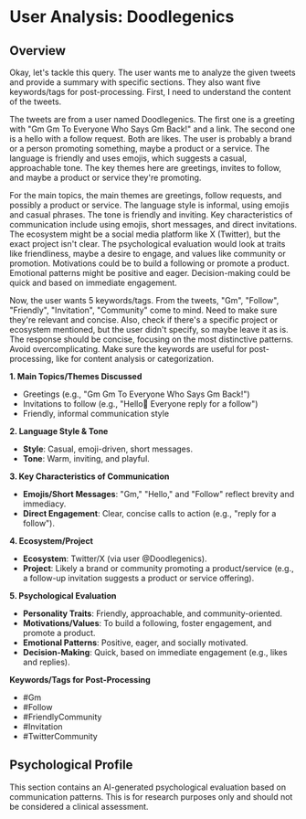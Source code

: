 # User Analysis: Doodlegenics

## Overview

<think>
Okay, let's tackle this query. The user wants me to analyze the given tweets and provide a summary with specific sections. They also want five keywords/tags for post-processing. First, I need to understand the content of the tweets.

The tweets are from a user named Doodlegenics. The first one is a greeting with "Gm Gm To Everyone Who Says Gm Back!" and a link. The second one is a hello with a follow request. Both are likes. The user is probably a brand or a person promoting something, maybe a product or a service. The language is friendly and uses emojis, which suggests a casual, approachable tone. The key themes here are greetings, invites to follow, and maybe a product or service they're promoting.

For the main topics, the main themes are greetings, follow requests, and possibly a product or service. The language style is informal, using emojis and casual phrases. The tone is friendly and inviting. Key characteristics of communication include using emojis, short messages, and direct invitations. The ecosystem might be a social media platform like X (Twitter), but the exact project isn't clear. The psychological evaluation would look at traits like friendliness, maybe a desire to engage, and values like community or promotion. Motivations could be to build a following or promote a product. Emotional patterns might be positive and eager. Decision-making could be quick and based on immediate engagement.

Now, the user wants 5 keywords/tags. From the tweets, "Gm", "Follow", "Friendly", "Invitation", "Community" come to mind. Need to make sure they're relevant and concise. Also, check if there's a specific project or ecosystem mentioned, but the user didn't specify, so maybe leave it as is. The response should be concise, focusing on the most distinctive patterns. Avoid overcomplicating. Make sure the keywords are useful for post-processing, like for content analysis or categorization.
</think>

**1. Main Topics/Themes Discussed**  
- Greetings (e.g., "Gm Gm To Everyone Who Says Gm Back!")  
- Invitations to follow (e.g., "Hello👋 Everyone reply for a follow")  
- Friendly, informal communication style  

**2. Language Style & Tone**  
- **Style**: Casual, emoji-driven, short messages.  
- **Tone**: Warm, inviting, and playful.  

**3. Key Characteristics of Communication**  
- **Emojis/Short Messages**: "Gm," "Hello," and "Follow" reflect brevity and immediacy.  
- **Direct Engagement**: Clear, concise calls to action (e.g., "reply for a follow").  

**4. Ecosystem/Project**  
- **Ecosystem**: Twitter/X (via user @Doodlegenics).  
- **Project**: Likely a brand or community promoting a product/service (e.g., a follow-up invitation suggests a product or service offering).  

**5. Psychological Evaluation**  
- **Personality Traits**: Friendly, approachable, and community-oriented.  
- **Motivations/Values**: To build a following, foster engagement, and promote a product.  
- **Emotional Patterns**: Positive, eager, and socially motivated.  
- **Decision-Making**: Quick, based on immediate engagement (e.g., likes and replies).  

**Keywords/Tags for Post-Processing**  
- #Gm  
- #Follow  
- #FriendlyCommunity  
- #Invitation  
- #TwitterCommunity

## Psychological Profile

This section contains an AI-generated psychological evaluation based on communication patterns. This is for research purposes only and should not be considered a clinical assessment.